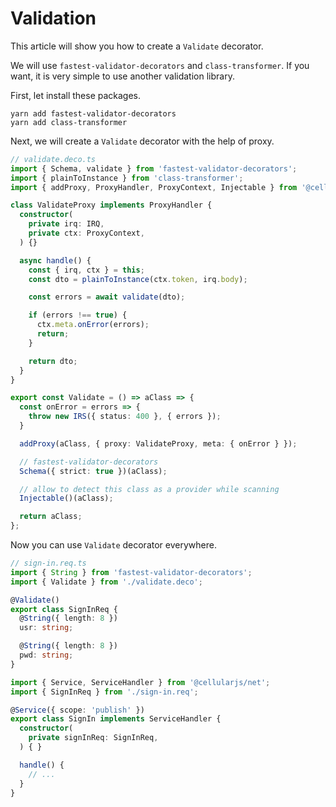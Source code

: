 # Validation
This article will show you how to create a `Validate` decorator.

We will use `fastest-validator-decorators` and `class-transformer`. If you want, it is very simple to use another validation library.

First, let install these packages.
```
yarn add fastest-validator-decorators
yarn add class-transformer
```

Next, we will create a `Validate` decorator with the help of proxy.
```ts
// validate.deco.ts
import { Schema, validate } from 'fastest-validator-decorators';
import { plainToInstance } from 'class-transformer';
import { addProxy, ProxyHandler, ProxyContext, Injectable } from '@cellularjs/di';

class ValidateProxy implements ProxyHandler {
  constructor(
    private irq: IRQ,
    private ctx: ProxyContext,
  ) {}

  async handle() {
    const { irq, ctx } = this;
    const dto = plainToInstance(ctx.token, irq.body);

    const errors = await validate(dto);

    if (errors !== true) {
      ctx.meta.onError(errors);
      return;
    }

    return dto;
  }
}

export const Validate = () => aClass => {
  const onError = errors => {
    throw new IRS({ status: 400 }, { errors });
  }

  addProxy(aClass, { proxy: ValidateProxy, meta: { onError } });

  // fastest-validator-decorators
  Schema({ strict: true })(aClass);

  // allow to detect this class as a provider while scanning
  Injectable()(aClass);

  return aClass;
};
```

Now you can use `Validate` decorator everywhere.
```ts
// sign-in.req.ts
import { String } from 'fastest-validator-decorators';
import { Validate } from './validate.deco';

@Validate()
export class SignInReq {
  @String({ length: 8 })
  usr: string;

  @String({ length: 8 })
  pwd: string;
}
```

```ts
import { Service, ServiceHandler } from '@cellularjs/net';
import { SignInReq } from './sign-in.req';

@Service({ scope: 'publish' })
export class SignIn implements ServiceHandler {
  constructor(
    private signInReq: SignInReq,
  ) { }

  handle() {
    // ...
  }
}
```